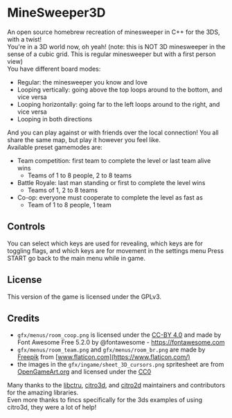 # MineSweeper3D

An open source homebrew recreation of minesweeper in C++ for the 3DS, with a twist!  
You're in a 3D world now, oh yeah! (note: this is NOT 3D minesweeper in the sense of a cubic grid. This is regular minesweeper but with a first person view)  
You have different board modes:

- Regular: the minesweeper you know and love
- Looping vertically: going above the top loops around to the bottom, and vice versa
- Looping horizontally: going far to the left loops around to the right, and vice versa
- Looping in both directions

And you can play against or with friends over the local connection! 
You all share the same map, but play it however you feel like.  
Available preset gamemodes are:

- Team competition: first team to complete the level or last team alive wins
  - Teams of 1 to 8 people, 2 to 8 teams
- Battle Royale: last man standing or first to complete the level wins
  - Teams of 1, 2 to 8 teams
- Co-op: everyone must cooperate to complete the level as fast as 
  - Team of 1 to 8 people, 1 team

## Controls

You can select which keys are used for revealing, which keys are for toggling flags, and which keys are for movement in the settings menu
Press START go back to the main menu while in game.

## License

This version of the game is licensed under the GPLv3.

## Credits

- `gfx/menus/room_coop.png` is licensed under the [CC-BY 4.0](https://creativecommons.org/licenses/by/4.0/deed.en) and made by Font Awesome Free 5.2.0 by @fontawesome - https://fontawesome.com
- `gfx/menus/room_team.png` and `gfx/menus/room_br.png` are made by [Freepik](https://www.freepik.com) from [www.flaticon.com](https://www.flaticon.com/)
- the images in the `gfx/ingame/sheet_3D_cursors.png` spritesheet are from [OpenGameArt.org](https://opengameart.org/) and licensed under the [CC0](https://creativecommons.org/publicdomain/)

Many thanks to the [libctru](https://github.com/smealum/ctrulib/), [citro3d](https://github.com/fincs/citro3d/), and [citro2d](https://github.com/devkitPro/citro2d/) maintainers and contributors for the amazing libraries.  
Even more thanks to fincs specifically for the 3ds examples of using citro3d, they were a lot of help!
